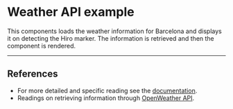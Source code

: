 # Weather API example
This components loads the weather information for Barcelona and displays it on detecting the Hiro marker.
The information is retrieved and then the component is rendered.

---

## References
* For more detailed and specific reading see the [documentation](https://aframe.io/docs/1.0.0).
* Readings on retrieving information through [OpenWeather API](https://aframe.io/docs/1.0.0).
